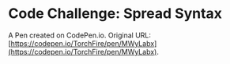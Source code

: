 # Code Challenge: Spread Syntax

A Pen created on CodePen.io. Original URL: [https://codepen.io/TorchFire/pen/MWyLabx](https://codepen.io/TorchFire/pen/MWyLabx).



